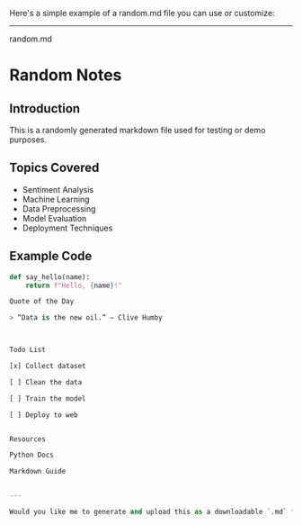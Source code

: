 Here's a simple example of a random.md file you can use or customize:


---

random.md

# Random Notes

## Introduction
This is a randomly generated markdown file used for testing or demo purposes.

## Topics Covered
- Sentiment Analysis
- Machine Learning
- Data Preprocessing
- Model Evaluation
- Deployment Techniques

## Example Code
```python
def say_hello(name):
    return f"Hello, {name}!"

Quote of the Day

> “Data is the new oil.” – Clive Humby



Todo List

[x] Collect dataset

[ ] Clean the data

[ ] Train the model

[ ] Deploy to web


Resources

Python Docs

Markdown Guide


---

Would you like me to generate and upload this as a downloadable `.md` file for you?
